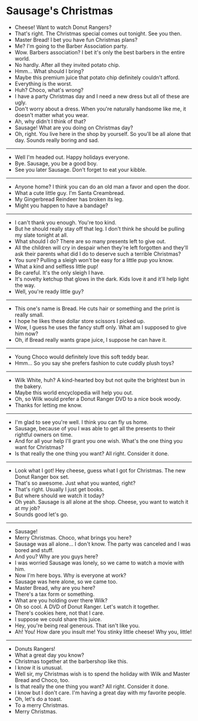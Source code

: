 # Sausage's Christmas

- Cheese! Want to watch Donut Rangers?
- That's right. The Christmas special comes out tonight. See you then.
- Master Bread! I bet you have fun Christmas plans?
- Me? I'm going to the Barber Association party.
- Wow. Barbers association? I bet it's only the best barbers in the entire world.
- No hardly. After all they invited potato chip.
- Hmm... What should I bring?
- Maybe this premium juice that potato chip definitely couldn't afford.
- Everything is the worst.
- Huh? Choco, what's wrong?
- I have a party Christmas day and I need a new dress but all of these are ugly.
- Don't worry about a dress. When you're naturally handsome like me, it doesn't matter what you wear.
- Ah, why didn't I think of that?
- Sausage! What are you doing on Christmas day?
- Oh, right. You live here in the shop by yourself. So you'll be all alone that day. Sounds really boring and sad.
***
- Well I'm headed out. Happy holidays everyone.
- Bye. Sausage, you be a good boy.
- See you later Sausage. Don't forget to eat your kibble.
***
- Anyone home? I think you can do an old man a favor and open the door.
- What a cute little guy. I'm Santa Creambread.
- My Gingerbread Reindeer has broken its leg.
- Might you happen to have a bandage?
***
- I can't thank you enough. You're too kind.
- But he should really stay off that leg. I don't think he should be pulling my slate tonight at all.
- What should I do? There are so many presents left to give out.
- All the children will cry in despair when they're left forgotten and they'll ask their parents what did I do to deserve such a terrible Christmas?
- You sure? Pulling a sleigh won't be easy for a little pup you know.
- What a kind and selfless little pup!
- Be careful. It's the only sleigh I have.
- It's novelty ketchup that glows in the dark. Kids love it and it'll help light the way.
- Well, you're ready little guy?
***
- This one's name is Bread. He cuts hair or something and the print is really small.
- I hope he likes these dollar store scissors I picked up.
- Wow, I guess he uses the fancy stuff only. What am I supposed to give him now?
- Oh, if Bread really wants grape juice, I suppose he can have it.
***
- Young Choco would definitely love this soft teddy bear.
- Hmm... So you say she prefers fashion to cute cuddly plush toys?
***
- Wilk White, huh? A kind-hearted boy but not quite the brightest bun in the bakery.
- Maybe this world encyclopedia will help you out.
- Oh, so Wilk would prefer a Donut Ranger DVD to a nice book woody.
- Thanks for letting me know.
***
- I'm glad to see you're well. I think you can fly us home.
- Sausage, because of you I was able to get all the presents to their rightful owners on time.
- And for all your help I'll grant you one wish. What's the one thing you want for Christmas?
- Is that really the one thing you want? All right. Consider it done.
***
- Look what I got! Hey cheese, guess what I got for Christmas. The new Donut Ranger box set.
- That's so awesome. Just what you wanted, right?
- That's right. Usually I just get books.
- But where should we watch it today?
- Oh yeah. Sausage is all alone at the shop. Cheese, you want to watch it at my job?
- Sounds good let's go.
***
- Sausage!
- Merry Christmas. Choco, what brings you here?
- Sausage was all alone... I don't know. The party was canceled and I was bored and stuff.
- And you? Why are you guys here?
- I was worried Sausage was lonely, so we came to watch a movie with him.
- Now I'm here boys. Why is everyone at work?
- Sausage was here alone, so we came too.
- Master Bread, why are you here?
- There's a tax form or something.
- What are you holding over there Wilk?
- Oh so cool. A DVD of Donut Ranger. Let's watch it together.
- There's cookies here, not that I care.
- I suppose we could share this juice.
- Hey, you're being real generous. That isn't like you.
- Ah! You! How dare you insult me! You stinky little cheese! Why you, little!
***
- Donuts Rangers!
- What a great day you know?
- Christmas together at the barbershop like this.
- I know it is unusual.
- Well sir, my Christmas wish is to spend the holiday with Wilk and Master Bread and Choco, too.
- Is that really the one thing you want? All right. Consider it done.
- I know but I don't care. I'm having a great day with my favorite people.
- Oh, let's do a toast.
- To a merry Christmas.
- Merry Christmas.
